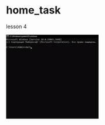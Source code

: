 # home_task

lesson 4

![](https://github.com/KonstantinLeschenko/home_task/blob/lesson_4/assets/lesson_4.gif)
